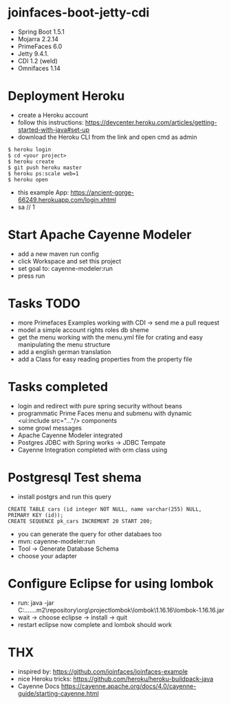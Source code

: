 # joinfaces-boot-jetty-cdi

- Spring Boot 1.5.1
- Mojarra 2.2.14
- PrimeFaces 6.0
- Jetty 9.4.1.
- CDI 1.2 (weld)
- Omnifaces	1.14


# Deployment Heroku
- create a Heroku account
- follow this instructions: https://devcenter.heroku.com/articles/getting-started-with-java#set-up
- download the Heroku CLI from the link and open cmd as admin
```
$ heroku login
$ cd <your project>
$ heroku create
$ git push heroku master
$ heroku ps:scale web=1
$ heroku open
```
- this example App: https://ancient-gorge-66249.herokuapp.com/login.xhtml
- sa // 1

# Start Apache Cayenne Modeler
- add a new maven run config
- click Workspace and set this project
- set goal to: cayenne-modeler:run
- press run

# Tasks TODO
- more Primefaces Examples working with CDI -> send me a pull request
- model a simple account rights roles db sheme
- get the menu working with the menu.yml file for crating and easy manipulating the menu structure
- add a english german translation
- add a Class for easy reading properties from the property file  

# Tasks completed
- login and redirect with pure spring security without beans 
- programmatic Prime Faces menu and submenu with dynamic <ui:include src="..."/> components 
- some growl messages
- Apache Cayenne Modeler integrated
- Postgres JDBC with Spring works -> JDBC Tempate
- Cayenne Integration completed with orm class using

# Postgresql Test shema
- install postgrs and run this query
```
CREATE TABLE cars (id integer NOT NULL, name varchar(255) NULL, PRIMARY KEY (id));
CREATE SEQUENCE pk_cars INCREMENT 20 START 200;

````
- you can generate the query for other databaes too
- mvn: cayenne-modeler:run
- Tool -> Generate Database Schema
- choose your adapter

# Configure Eclipse for using lombok
- run: java -jar C:\...\...\.m2\repository\org\projectlombok\lombok\1.16.16\lombok-1.16.16.jar
- wait -> choose eclipse -> install -> quit
- restart eclipse now complete and lombok should work

# THX
- inspired by: https://github.com/joinfaces/joinfaces-example
- nice Heroku tricks: https://github.com/heroku/heroku-buildpack-java
- Cayenne Docs https://cayenne.apache.org/docs/4.0/cayenne-guide/starting-cayenne.html 
